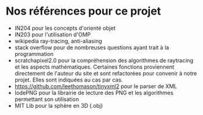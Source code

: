 # Nos références pour ce projet

-   IN204 pour les concepts d'orienté objet
-   IN203 pour l'utilisation d'OMP
-   wikipedia ray-tracing, anti-aliasing
-   stack overflow pour de nombreuses questions ayant trait à la programmation
-   scratchapixel2.0 pour la compréhension des algorithmes de raytracing et les aspects mathématiques. Certaines fonctions proviennent directement de l'auteur du site et sont refactorées pour convenir à notre projet. Elles sont indiquées au cas par cas.
-   <https://github.com/leethomason/tinyxml2> pour le parser de XML
-   lodePNG pour la librairie de lecture des PNG et les algorithmes permettant son utilisation
-   MIT Lib pour la sphère en 3D (.obj)

